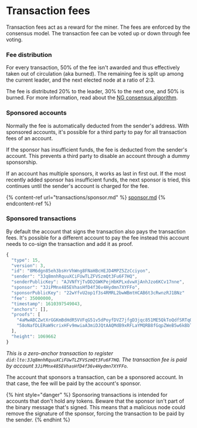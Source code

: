 # Transaction fees

Transaction fees act as a reward for the miner. The fees are enforced by the consensus model. The transaction fee can be voted up or down through fee voting.

### Fee distribution

For every transaction, 50% of the fee isn't awarded and thus effectively taken out of circulation (aka burned). The remaining fee is split up among the current leader, and the next elected node at a ratio of 2:3.

The fee is distributed 20% to the leader, 30% to the next one, and 50% is burned. For more information, read about the [NG consensus algorithm](fair\_proof\_of\_stake\_fpos.md#ng-protocol).

### Sponsored accounts

Normally the fee is automatically deducted from the sender's address. With sponsored accounts, it's possible for a third party to pay for all transaction fees of an account.

If the sponsor has insufficient funds, the fee is deducted from the sender's account. This prevents a third party to disable an account through a dummy sponsorship.

If an account has multiple sponsors, it works as last in first out. If the most recently added sponsor has insufficient funds, the next sponsor is tried, this continues until the sender's account is charged for the fee.

{% content-ref url="transactions/sponsor.md" %}
[sponsor.md](transactions/sponsor.md)
{% endcontent-ref %}

### Sponsored transactions

By default the account that signs the transaction also pays the transaction fees. It's possible for a different account to pay the fee instead this account needs to co-sign the transaction and add it as proof.

```javascript
{
  "type": 15,
  "version": 3,
  "id": "8M6dgn85eh3bsHrVhWng8FNaHBcHEJD4MPZ5ZzCciyon",
  "sender": "3Jq8mnhRquuXCiFUwTLZFVSzmQt3Fu6F7HQ",
  "senderPublicKey": "AJVNfYjTvDD2GWKPejHbKPLxdvwXjAnhJzo6KCv17nne",
  "sponsor": "3JiPMnx485EVhasHfD4f36v4Hydmn7XYFFo",
  "sponsorPublicKey": "22wYfvU2op1f3s4RMRL2bwWBmtHCAB6t3cRwnzRJ1BNz"
  "fee": 35000000,
  "timestamp": 1610397549043,
  "anchors": [],
  "proofs": [
    "4aMwABCZwtXrGGKmBdHdR5VVFqG51v5dPoyfDVZ7jfgD3jqc851ME5QkToQdfSRTqQmvnB9YT4tCBPcMzi59fZye"
    "58oNafDLERaW9crixHFv9mwiaA3miDJQtAAQMdB9xRFLaYMQRB8fGqpZWeB5w6kBbT6mbcxpyXFFSFMG6xE51RaU"
  ],
  "height": 1069662
}
```

_This is a zero-anchor transaction to register  `did:lto:3Jq8mnhRquuXCiFUwTLZFVSzmQt3Fu6F7HQ`. The transaction fee is paid by account `3JiPMnx485EVhasHfD4f36v4Hydmn7XYFFo`._

The account that sponsors a transaction, can be a sponsored account. In that case, the fee will be paid by the account's sponsor.

{% hint style="danger" %}
Sponsoring transactions is intended for accounts that don't hold any tokens. Beware that the sponsor isn't part of the binary message that's signed. This means that a malicious node could remove the signature of the sponsor, forcing the transaction to be paid by the sender.
{% endhint %}
